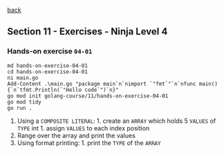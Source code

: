 [back](../LOCAL_NOTES.md)

## Section 11 - Exercises - Ninja Level 4
### Hands-on exercise `04-01`
```
md hands-on-exercise-04-01
cd hands-on-exercise-04-01
ni main.go
Add-Content .\main.go "package main`n`nimport `"fmt`"`n`nfunc main() {`n`tfmt.Println(`"Hello code`")`n}"
go mod init golang-course/11/hands-on-exercise-04-01
go mod tidy
go run .
```
  1. Using a `COMPOSITE LITERAL`:
    1. create an `ARRAY` which holds 5 `VALUES` of `TYPE` int
    1. assign `VALUES` to each index position
  1. Range over the array and print the values
  1. Using format printing:
    1. print the `TYPE` of the `ARRAY`